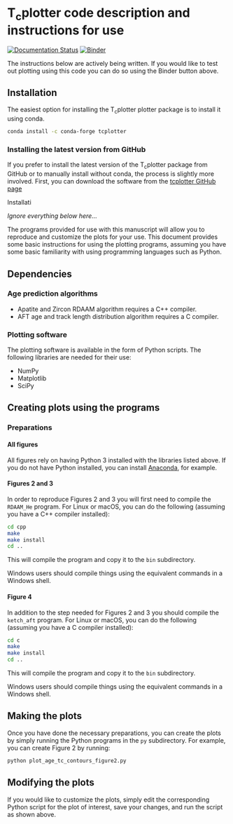 # T<sub>c</sub>plotter code description and instructions for use

[![Documentation Status](https://readthedocs.org/projects/tcplotter/badge/?version=latest)](https://tcplotter.readthedocs.io/en/latest/?badge=latest) 
[![Binder](https://mybinder.org/badge_logo.svg)](https://mybinder.org/v2/gh/HUGG/tcplotter/HEAD?urlpath=lab/tree/tcplotter.ipynb)

The instructions below are actively being written. If you would like to test out plotting using this code you can do so using the Binder button above.

## Installation

The easiest option for installing the T<sub>c</sub>plotter plotter package is to install it using conda.

```bash
conda install -c conda-forge tcplotter
```

### Installing the latest version from GitHub

If you prefer to install the latest version of the T<sub>c</sub>plotter package from GitHub or to manually install without conda, the process is slightly more involved. First, you can download the software from the [tcplotter GitHub page](https://github.com/HUGG/tcplotter)

Installati

*Ignore everything below here...*

The programs provided for use with this manuscript will allow you to reproduce and customize the plots for your use.
This document provides some basic instructions for using the plotting programs, assuming you have some basic familiarity with using programming languages such as Python.

## Dependencies

### Age prediction algorithms

- Apatite and Zircon RDAAM algorithm requires a C++ compiler.
- AFT age and track length distribution algorithm requires a C compiler.

### Plotting software

The plotting software is available in the form of Python scripts. The following
libraries are needed for their use:

- NumPy
- Matplotlib
- SciPy

## Creating plots using the programs

### Preparations

#### All figures

All figures rely on having Python 3 installed with the libraries listed above.
If you do not have Python installed, you can install [Anaconda](https://www.anaconda.com/products/individual#Downloads), for example.

#### Figures 2 and 3

In order to reproduce Figures 2 and 3 you will first need to compile the `RDAAM_He` program.
For Linux or macOS, you can do the following (assuming you have a C++ compiler installed):

```bash
cd cpp
make
make install
cd ..
```

This will compile the program and copy it to the `bin` subdirectory.

Windows users should compile things using the equivalent commands in a Windows shell.

#### Figure 4

In addition to the step needed for Figures 2 and 3 you should compile the `ketch_aft` program.
For Linux or macOS, you can do the following (assuming you have a C compiler installed):

```bash
cd c
make
make install
cd ..
```

This will compile the program and copy it to the `bin` subdirectory.

Windows users should compile things using the equivalent commands in a Windows shell.

## Making the plots

Once you have done the necessary preparations, you can create the plots by simply running the Python programs in the `py` subdirectory.
For example, you can create Figure 2 by running:

```bash
python plot_age_tc_contours_figure2.py
```

## Modifying the plots

If you would like to customize the plots, simply edit the corresponding Python script for the plot of interest, save your changes, and run the script as shown above.
